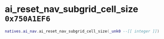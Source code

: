# ai_reset_nav_subgrid_cell_size `0x750A1EF6`

```lua
natives.ai_nav.ai_reset_nav_subgrid_cell_size(_unk0 --[[ integer ]])
```
